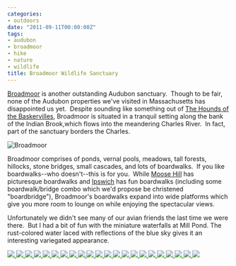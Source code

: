 ```yaml
---
categories:
- outdoors
date: "2011-09-11T00:00:00Z"
tags:
- audubon
- broadmoor
- hike
- nature
- wildlife
title: Broadmoor Wildlife Sanctuary
---
```


[Broadmoor](http://www.massaudubon.org/Nature_Connection/Sanctuaries/Broadmoor/index.php) is another outstanding Audubon sanctuary.  Though to be fair, none of the Audubon properties we've visited in Massachusetts has disappointed us yet.  Despite sounding like something out of [The Hounds of the Baskervilles](http://en.wikipedia.org/wiki/The_Hound_of_the_Baskervilles), Broadmoor is situated in a tranquil setting along the bank of the Indian Brook,which flows into the meandering Charles River.  In fact, part of the sanctuary borders the Charles.

<img src="http://yentran.isamonkey.org/gallery/broadmoor/dsc_3665.jpg" alt="Broadmoor" />

Broadmoor comprises of ponds, vernal pools, meadows, tall forests, hillocks, stone bridges, small cascades, and lots of boardwalks.  If you like boardwalks--who doesn't--this is for you.  While [Moose Hill](http://www.massaudubon.org/Nature_Connection/Sanctuaries/Moose_Hill/index.php) has picturesque boardwalks and [Ipswich](http://www.massaudubon.org/Nature_Connection/Sanctuaries/Ipswich_River/index.php) has fun boardwalks (including some boardwalk/bridge combo which we'd propose be christened "boardbridge"), Broadmoor's boardwalks expand into wide platforms which give you more room to lounge on while enjoying the spectacular views.

Unfortunately we didn't see many of our avian friends the last time we were there.  But I had a bit of fun with the miniature waterfalls at Mill Pond. The rust-colored water laced with reflections of the blue sky gives it an interesting variegated appearance.

<!-- Darkbox -->
<div class="darkbox">
<a href="http://yentran.isamonkey.org/gallery/broadmoor/dsc_3555.jpg" data-darkbox="broadmoor">
  <img src="http://yentran.isamonkey.org/gallery/broadmoor/thumbs/dsc_3555.jpg" />
</a>
<a href="http://yentran.isamonkey.org/gallery/broadmoor/dsc_3557-1.jpg" data-darkbox="broadmoor">
  <img src="http://yentran.isamonkey.org/gallery/broadmoor/thumbs/dsc_3557-1.jpg" />
</a>
<a href="http://yentran.isamonkey.org/gallery/broadmoor/dsc_3561.jpg" data-darkbox="broadmoor">
  <img src="http://yentran.isamonkey.org/gallery/broadmoor/thumbs/dsc_3561.jpg" />
</a>
<a href="http://yentran.isamonkey.org/gallery/broadmoor/dsc_3562.jpg" data-darkbox="broadmoor">
  <img src="http://yentran.isamonkey.org/gallery/broadmoor/thumbs/dsc_3562.jpg" />
</a>
<a href="http://yentran.isamonkey.org/gallery/broadmoor/dsc_3565.jpg" data-darkbox="broadmoor">
  <img src="http://yentran.isamonkey.org/gallery/broadmoor/thumbs/dsc_3565.jpg" />
</a>
<a href="http://yentran.isamonkey.org/gallery/broadmoor/dsc_3573.jpg" data-darkbox="broadmoor">
  <img src="http://yentran.isamonkey.org/gallery/broadmoor/thumbs/dsc_3573.jpg" />
</a>
<a href="http://yentran.isamonkey.org/gallery/broadmoor/dsc_3577.jpg" data-darkbox="broadmoor">
  <img src="http://yentran.isamonkey.org/gallery/broadmoor/thumbs/dsc_3577.jpg" />
</a>
<a href="http://yentran.isamonkey.org/gallery/broadmoor/dsc_3604.jpg" data-darkbox="broadmoor">
  <img src="http://yentran.isamonkey.org/gallery/broadmoor/thumbs/dsc_3604.jpg" />
</a>
<a href="http://yentran.isamonkey.org/gallery/broadmoor/dsc_3613.jpg" data-darkbox="broadmoor">
  <img src="http://yentran.isamonkey.org/gallery/broadmoor/thumbs/dsc_3613.jpg" />
</a>
<a href="http://yentran.isamonkey.org/gallery/broadmoor/dsc_3615.jpg" data-darkbox="broadmoor">
  <img src="http://yentran.isamonkey.org/gallery/broadmoor/thumbs/dsc_3615.jpg" />
</a>
<a href="http://yentran.isamonkey.org/gallery/broadmoor/dsc_3619.jpg" data-darkbox="broadmoor">
  <img src="http://yentran.isamonkey.org/gallery/broadmoor/thumbs/dsc_3619.jpg" />
</a>
<a href="http://yentran.isamonkey.org/gallery/broadmoor/dsc_3621.jpg" data-darkbox="broadmoor">
  <img src="http://yentran.isamonkey.org/gallery/broadmoor/thumbs/dsc_3621.jpg" />
</a>
<a href="http://yentran.isamonkey.org/gallery/broadmoor/dsc_3622.jpg" data-darkbox="broadmoor">
  <img src="http://yentran.isamonkey.org/gallery/broadmoor/thumbs/dsc_3622.jpg" />
</a>
<a href="http://yentran.isamonkey.org/gallery/broadmoor/dsc_3625.jpg" data-darkbox="broadmoor">
  <img src="http://yentran.isamonkey.org/gallery/broadmoor/thumbs/dsc_3625.jpg" />
</a>
<a href="http://yentran.isamonkey.org/gallery/broadmoor/dsc_3631.jpg" data-darkbox="broadmoor">
  <img src="http://yentran.isamonkey.org/gallery/broadmoor/thumbs/dsc_3631.jpg" />
</a>
<a href="http://yentran.isamonkey.org/gallery/broadmoor/dsc_3645.jpg" data-darkbox="broadmoor">
  <img src="http://yentran.isamonkey.org/gallery/broadmoor/thumbs/dsc_3645.jpg" />
</a>
<a href="http://yentran.isamonkey.org/gallery/broadmoor/dsc_3660.jpg" data-darkbox="broadmoor">
  <img src="http://yentran.isamonkey.org/gallery/broadmoor/thumbs/dsc_3660.jpg" />
</a>
<a href="http://yentran.isamonkey.org/gallery/broadmoor/dsc_3665.jpg" data-darkbox="broadmoor">
  <img src="http://yentran.isamonkey.org/gallery/broadmoor/thumbs/dsc_3665.jpg" />
</a>
<a href="http://yentran.isamonkey.org/gallery/broadmoor/dsc_3669.jpg" data-darkbox="broadmoor">
  <img src="http://yentran.isamonkey.org/gallery/broadmoor/thumbs/dsc_3669.jpg" />
</a>
<a href="http://yentran.isamonkey.org/gallery/broadmoor/dsc_3703.jpg" data-darkbox="broadmoor">
  <img src="http://yentran.isamonkey.org/gallery/broadmoor/thumbs/dsc_3703.jpg" />
</a>
<a href="http://yentran.isamonkey.org/gallery/broadmoor/dsc_3706.jpg" data-darkbox="broadmoor">
  <img src="http://yentran.isamonkey.org/gallery/broadmoor/thumbs/dsc_3706.jpg" />
</a>
<a href="http://yentran.isamonkey.org/gallery/broadmoor/dsc_3716.jpg" data-darkbox="broadmoor">
  <img src="http://yentran.isamonkey.org/gallery/broadmoor/thumbs/dsc_3716.jpg" />
</a>

</div>
<!-- End darkbox -->